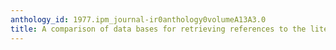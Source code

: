 ```yaml
---
anthology_id: 1977.ipm_journal-ir0anthology0volumeA13A3.0
title: A comparison of data bases for retrieving references to the literature on drugs
---
```

